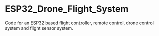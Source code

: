 # ESP32_Drone_Flight_System
Code for an ESP32 based flight controller, remote control, drone control system and flight sensor system. 
